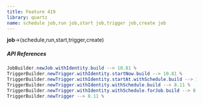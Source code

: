 ```yaml
---
title: Feature 419
library: quartz
name: schedule job,run job,start job,trigger job,create job
---
```


**job**->(schedule,run,start,trigger,create)

##### API References

```java
JobBuilder.newJob.withIdentity.build --> 10.81 %
TriggerBuilder.newTrigger.withIdentity.startNow.build --> 10.81 %
TriggerBuilder.newTrigger.withIdentity.startAt.withSchedule.build --> 10.81 %
TriggerBuilder.newTrigger.withIdentity.withSchedule.build --> 8.11 %
TriggerBuilder.newTrigger.withIdentity.withSchedule.forJob.build --> 8.11 %
TriggerBuilder.newTrigger --> 8.11 %
```
